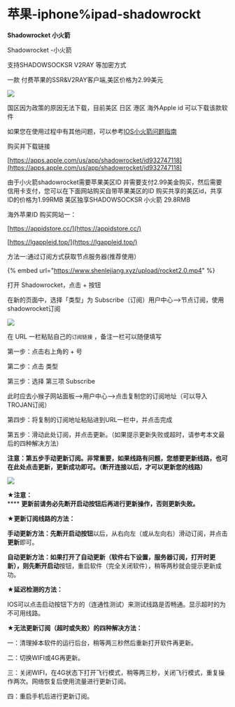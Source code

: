 # 苹果-iphone%ipad-shadowrockt

**Shadowrocket 小火箭**

Shadowrocket -小火箭

支持SHADOWSOCKSR V2RAY 等加密方式

一款 付费苹果的SSR\&V2RAY客户端,美区价格为2.99美元

![](https://www.shenlejiang.xyz/wp-content/uploads/2020/04/01-1-1024x574.png)

国区因为政策的原因无法下载，目前美区 日区 港区 海外Apple id 可以下载该款软件

如果您在使用过程中有其他问题，可以参考[IOS小火箭问题指南](https://www.shenlejiang.xyz/?docs=%e5%b0%8f%e7%8c%b4%e5%ad%90/%e9%97%ae%e9%a2%98%e6%b1%87%e6%80%bb/ios%e7%ab%af%e5%b0%8f%e7%81%ab%e7%ae%ad%e6%8c%87%e5%8d%97)

购买并下载链接

[https://apps.apple.com/us/app/shadowrocket/id932747118](https://apps.apple.com/us/app/shadowrocket/id932747118)

由于小火箭shadowrocket需要苹果美区ID 并需要支付2.99美金购买，然后需要信用卡支付，您可以在下面网站购买自带苹果美区的ID 购买共享的美区id，共享ID的价格为1.99RMB 美区独享SHADOWSOCKSR 小火箭 29.8RMB

海外苹果ID 购买网站一：

[https://appidstore.cc/](https://appidstore.cc/)

[https://lgappleid.top/](https://lgappleid.top/)

方法一:通过订阅方式获取节点服务器(推荐使用）

{% embed url="https://www.shenlejiang.xyz/upload/rocket2.0.mp4" %}

打开 Shadowrocket，点击 + 按钮

在新的页面中，选择「类型」为 Subscribe（订阅）用户中心–>节点订阅，使用shadowrocket订阅

![](https://www.shenlejiang.xyz/wp-content/uploads/2022/05/QQ%E5%9B%BE%E7%89%8720220505040013.png)

在 URL 一栏粘贴自己的`订阅链接` ，备注一栏可以随便填写

第一步：点击右上角的 + 号

第二步：点击 类型

第三步：选择 第三项 Subscribe

此时应去小猴子网站面板–>用户中心–>点击复制您的订阅地址（可以导入TROJAN订阅）

第四步：将复制的订阅地址粘贴进到URL一栏中，并点击完成

第五步：滑动此处订阅，并点击更新。（如果提示更新失败或超时，请参考本文最后的四种解决方法）

**注意：第五步手动更新订阅。非常重要，如果线路有问题，您想要更新线路，也可在此处点击更新，更新成功即可。（断开连接以后，才可以更新您的线路）**

![](https://www.shenlejiang.xyz/wp-content/uploads/2022/05/QQ%E5%9B%BE%E7%89%8720220505040152-1024x391.png)

**★注意：**\
&#x20; ****  **更新前请务必先断开启动按钮后再进行更新操作，否则更新失败。**

**★更新订阅线路的方法：**

**手动更新方法：**先**断开启动按钮**以后，从右向左（或从左向右）滑动订阅，并点击**更新**即可。

**自动更新方法：**如果打开了自动更新（软件右下设置，服务器订阅，打开时更新），则先**断开启动**按钮，重启软件（完全关闭软件），稍等两秒就会提示更新成功。

**★延迟检测的方法：**

IOS可以点击启动按钮下方的（连通性测试）来测试线路是否畅通。显示超时的为不可用线路。

**★无法更新订阅（超时或失败）的四种解决方法：**

一：清理掉本软件的运行后台，稍等两三秒然后重新打开软件再更新。

二：切换WIFI或4G再更新。

三：关闭WIFI，在4G状态下打开飞行模式，稍等两三秒，关闭飞行模式，重复操作两次。网络恢复后使用流量进行更新订阅。

四：重启手机后进行更新订阅。
